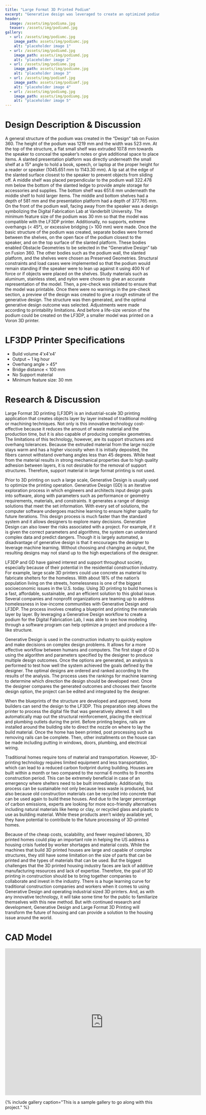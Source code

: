 ```yaml
---
title: "Large Format 3D Printed Podium"
excerpt: "Generative design was leveraged to create an optimized podium for large format 3D printing."
header:
  image: /assets/img/podiuma.jpg
  teaser: /assets/img/podiumd.jpg
gallery:
  - url: /assets/img/podiumc.jpg
    image_path: assets/img/podiumc.jpg
    alt: "placeholder image 1"
  - url: /assets/img/podiumd.jpg
    image_path: assets/img/podiumd.jpg
    alt: "placeholder image 2"
  - url: /assets/img/podiume.jpg
    image_path: assets/img/podiume.jpg
    alt: "placeholder image 3"
  - url: /assets/img/podiumf.jpg
    image_path: assets/img/podiumf.jpg
    alt: "placeholder image 4"
  - url: /assets/img/podiumg.jpg
    image_path: assets/img/podiumg.jpg
    alt: "placeholder image 5"
---
```


# Design Description & Discussion
A general structure of the podium was created in the “Design” tab on Fusion 360. The height of the podium was 1219 mm and the width was 523 mm. At the top of the structure, a flat small shelf was extruded 107.8 mm towards the speaker to conceal the speaker’s notes or give additional space to place items. A slanted presentation platform was directly underneath the small shelf at a 15° angle to hold a book, speech, or laptop at the proper height for a reader or speaker (1045.651 mm to 1143.30 mm). A lip sat at the edge of the slanted surface closest to the speaker to prevent objects from sliding off. A middle shelf was placed perpendicular to the podium wall 322.478 mm below the bottom of the slanted ledge to provide ample storage for accessories and supplies. The bottom shelf was 651.6 mm underneath the middle shelf to hold larger items. The middle and bottom shelves had a depth of 581 mm and the presentation platform had a depth of 377.765 mm. On the front of the podium wall, facing away from the speaker was a design symbolizing the Digital Fabrication Lab at Vanderbilt University. The minimum feature size of the podium was 30 mm so that the model was compatible with the LF3DP printer. Additionally, no supports, extreme overhangs (< 45°), or excessive bridging (> 100 mm) were made. Once the basic structure of the podium was created, separate bodies were formed between the shelves, on the open face of the podium closest to the speaker, and on the top surface of the slanted platform.  These bodies enabled Obstacle Geometries to be selected in the “Generative Design” tab on Fusion 360. The other bodies such as the podium wall, the slanted platform, and the shelves were chosen as Preserved Geometries. Structural constraints and load cases were implemented so that the podium would remain standing if the speaker were to lean up against it using 400 N of force or if objects were placed on the shelves. Study materials such as aluminum, stainless steel, and nylon were chosen to give an accurate representation of the model. Then, a pre-check was initiated to ensure that the model was printable. Once there were no warnings in the pre-check section, a preview of the design was created to give a rough estimate of the generative design. The structure was then generated, and the optimal generative design outcome was selected. Adjustments were made according to printability limitations. And before a life-size version of the podium could be created on the LF3DP, a smaller model was printed on a Voron 3D printer. 

# LF3DP Printer Specifications
- Build volume 4’x4’x4’
- Output ~ 1 kg hour
- Overhang angle > 45°
- Bridge distance < 100 mm
- No Support material
- Minimum feature size: 30 mm

# Research & Discussion
Large Format 3D printing (LF3DP) is an industrial-scale 3D printing application that creates objects layer by layer instead of traditional molding or machining techniques. Not only is this innovative technology cost-effective because it reduces the amount of waste material and the production time, but it is also capable of producing complex geometries. The limitations of this technology, however, are its support structures and overhang tolerances. Because the extruded material from the large nozzle stays warm and has a higher viscosity when it is initially deposited, the fibers cannot withstand overhang angles less than 45 degrees. While heat from the material results in strong mechanical properties due to high quality adhesion between layers, it is not desirable for the removal of support structures. Therefore, support material in large format printing is not used. 

Prior to 3D printing on such a large scale, Generative Design is usually used to optimize the printing operation. Generative Design (GD) is an iterative exploration process in which engineers and architects input design goals into software, along with parameters such as performance or geometry requirements, materials, and constraints. It generates a range of design solutions that meet the set information. With every set of solutions, the computer software undergoes machine learning to ensure higher quality for future iterations. This design process is much faster than the standard system and it allows designers to explore many decisions. Generative Design can also lower the risks associated with a project. For example, if it is given the correct parameters and algorithms, the system can understand complex data and predict dangers. Though it is largely automated, a disadvantage of generative design is that it encourages the designer to leverage machine learning. Without choosing and changing an output, the resulting designs may not stand up to the high expectations of the designer. 

LF3DP and GD have gained interest and support throughout society, especially because of their potential in the residential construction industry. For example, large scale 3D printers could use concrete as material to fabricate shelters for the homeless. With about 18% of the nation’s population living on the streets, homelessness is one of the biggest socioeconomic issues in the U.S. today. Using 3D printing to build homes is a fast, affordable, sustainable, and an efficient solution to this global issue. Several companies and nonprofit organizations are teaming up to address homelessness in low-income communities with Generative Design and LF3DP. The process involves creating a blueprint and printing the materials layer by layer. By leveraging a Generative Design workflow to create a podium for the Digital Fabrication Lab, I was able to see how modeling through a software program can help optimize a project and produce a life-like structure. 

Generative Design is used in the construction industry to quickly explore and make decisions on complex design problems. It allows for a more effective workflow between humans and computers. The first stage of GD is using the algorithm and parameters specified by the designer to produce multiple design outcomes. Once the options are generated, an analysis is performed to test how well the system achieved the goals defined by the designer. The optimal designs are ordered and ranked according to the results of the analysis. The process uses the rankings for machine learning to determine which direction the design should be developed next. Once the designer compares the generated outcomes and chooses their favorite design option, the project can be edited and integrated by the designer. 

When the blueprints of the structure are developed and approved, home builders can send the design to the LF3DP. This preparation step allows the printer to process the digital file that was generatively altered. It will automatically map out the structural reinforcement, placing the electrical and plumbing outlets during the print. Before printing begins, rails are installed around the building site to direct the nozzle on where to lay the build material. Once the home has been printed, post processing such as removing rails can be complete. Then, other installments on the house can be made including putting in windows, doors, plumbing, and electrical wiring. 

Traditional homes require tons of material and transportation. However, 3D-printing technology requires limited equipment and less transportation, which can lead to a reduced carbon footprint during building. Houses are built within a month or two compared to the normal 6 months to 9 months construction period. This can be extremely beneficial in case of an emergency where shelters need to be built immediately. Additionally, this process can be sustainable not only because less waste is produced, but also because old construction materials can be recycled into concrete that can be used again to build these houses. And due to the larger percentage of carbon emissions, experts are looking for more eco-friendly alternatives including natural materials like hemp or clay, or recycled glass and plastic to use as building material. While these products aren’t widely available yet, they have potential to contribute to the future processing of 3D-printed homes. 

Because of the cheap costs, scalability, and fewer required laborers, 3D printed homes could play an important role in helping the US address a housing crisis fueled by worker shortages and material costs. While the machines that build 3D printed houses are large and capable of complex structures, they still have some limitation on the size of parts that can be printed and the types of materials that can be used. But the biggest challenges that the 3D printed housing industry faces are lack of additive manufacturing resources and lack of expertise. Therefore, the goal of 3D printing in construction should be to bring together companies to collaborate and invest in the industry. There is a huge learning curve for traditional construction companies and workers when it comes to using Generative Design and operating industrial sized 3D printers. And, as with any innovative technology, it will take some time for the public to familiarize themselves with this new method. But with continued research and development, Generative Design and Large Format 3D Printing will transform the future of housing and can provide a solution to the housing issue around the world.


# CAD Model
<iframe src="https://a360.co/40j7HDM" width="640" height="480" allowfullscreen="true" webkitallowfullscreen="true" mozallowfullscreen="true"  frameborder="0"></iframe>

{% include gallery caption="This is a sample gallery to go along with this project." %}
